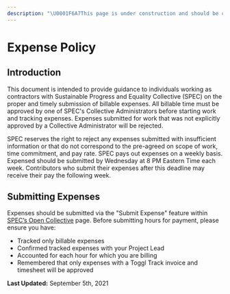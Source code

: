 ```yaml
---
description: "\U0001F6A7This page is under construction and should be considered incomplete. \U0001F6A7"
---
```


# Expense Policy

## Introduction

This document is intended to provide guidance to individuals working as contractors with Sustainable Progress and Equality Collective \(SPEC\) on the proper and timely submission of billable expenses. All billable time must be approved by one of SPEC's Collective Administrators before starting work and tracking expenses. Expenses submitted for work that was not explicitly approved by a Collective Administrator will be rejected.

SPEC reserves the right to reject any expenses submitted with insufficient information or that do not correspond to the pre-agreed on scope of work, time commitment, and pay rate. SPEC pays out expenses on a weekly basis. Expensed should be submitted by Wednesday at 8 PM Eastern Time each week. Contributors who submit their expenses after this deadline may receive their pay the following week.

## Submitting Expenses

Expenses should be submitted via the "Submit Expense" feature within [SPEC’s Open Collective](https://opencollective.com/spec) page. Before submitting hours for payment, please ensure you have:

* Tracked only billable expenses
* Confirmed tracked expenses with your Project Lead
* Accounted for each hour for which you are billing
* Remembered that only expenses with a Toggl Track invoice and timesheet will be approved

**Last Updated:** September 5th, 2021

